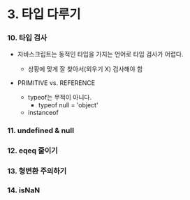 # 3. 타입 다루기

### 10. 타입 검사

- 자바스크립트는 동적인 타입을 가지는 언어로 타입 검사가 어렵다.
  - 상황에 맞게 잘 찾아서(외우기 X) 검사해야 함

- PRIMITIVE vs. REFERENCE
  - typeof는 무적이 아니다.
    - typeof null = 'object'
  - instanceof



### 11. undefined & null



### 12. eqeq 줄이기



### 13. 형변환 주의하기



### 14. isNaN

